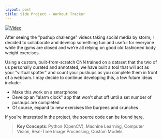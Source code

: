 ```yaml
---
layout: post
title: Side Project - Workout Tracker
---
```

<!-- 
For the image, need to take file id from sharable link and stick it into a new format... ie: if https://drive.google.com/file/d/<FILE_ID>/view?usp=sharing is the sharable link, make it: https://drive.google.com/uc?export=view&id=<FILE_ID>

... Format is:
[![Video](MODIFIED IMAGE LINK)](OG VIDEO LINK "Workout Tracker Demo")
-->


[![Video](https://drive.google.com/uc?export=view&id=1rRfmHQDTu2BHwW9Pf34MWsyTzfM2WT3C)](https://drive.google.com/file/d/14Nug6PqLwWV0rnjXMmFnjGEcWsYsc8zp/view?usp=sharing "Workout Tracker Demo")

After seeing the "pushup challenge" videos taking social media by storm, I decided to collaborate and develop something fun and useful for everyone while the gyms are closed and we're all relying on good old fashioned body weight exercises.

Using a custom, built-from-scratch CNN trained on a dataset that the two of us personally curated and annotated, we have built a tool that will act as your "virtual spotter" and count your pushups as you complete them in front of a webcam. I may decide to continue developing this, a few future ideas include:
- Make this work on a smartphone
- Develop an "alarm clock" app that won't shut off until a set number of pushups are completed
- Of course, expand to new exercises like burpees and crunches

If you're interested in the project, the source code can be found <a href="https://github.com/stevebottos/workout_tracker" target="_blank">here</a>.

> **Key Concepts**: Python (OpenCV), Machine Learning, Computer Vision, Real-Time Image Processing, Custom Models
